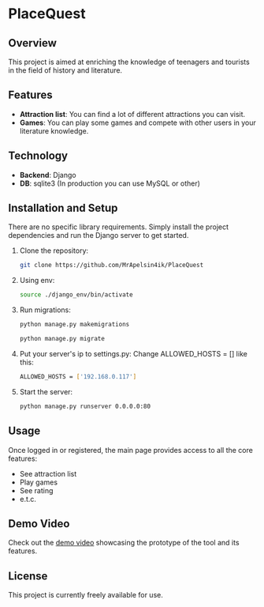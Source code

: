 # PlaceQuest

## Overview
This project is aimed at enriching the knowledge of teenagers and tourists in the field of history and literature.

## Features
- **Attraction list**: You can find a lot of different attractions you can visit.
- **Games**: You can play some games and compete with other users in your literature knowledge.

## Technology
- **Backend**: Django
- **DB**: sqlite3 (In production you can use MySQL or other)

## Installation and Setup
There are no specific library requirements. Simply install the project dependencies and run the Django server to get started.

1. Clone the repository:
   ```bash
   git clone https://github.com/MrApelsin4ik/PlaceQuest
   ```
2. Using env:
   ```bash
   source ./django_env/bin/activate
   ```
3. Run migrations:
   ```bash
   python manage.py makemigrations
   ```
    ```bash
   python manage.py migrate
   ```
4. Put your server's ip to settings.py:
   Change ALLOWED_HOSTS = [] like this:
   ```bash
   ALLOWED_HOSTS = ['192.168.0.117']
   ```
6. Start the server:
   ```bash
   python manage.py runserver 0.0.0.0:80
   ```

## Usage
Once logged in or registered, the main page provides access to all the core features:
- See attraction list
- Play games
- See rating
- e.t.c.

## Demo Video
Check out the [demo video](<https://github.com/user-attachments/assets/b0813805-3501-4364-a685-a31d694648d2>) showcasing the prototype of the tool and its features.

## License
This project is currently freely available for use.





